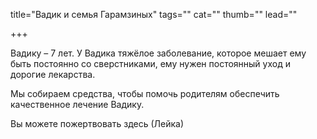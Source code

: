 title="Вадик и семья Гарамзиных"
tags=""
cat=""
thumb=""
lead=""

+++

Вадику – 7 лет.
У Вадика тяжёлое заболевание, которое мешает ему быть постоянно со сверстниками, ему нужен постоянный уход и дорогие лекарства. 
<p>Мы собираем средства, чтобы помочь родителям обеспечить качественное лечение Вадику. 
<p>Вы можете пожертвовать здесь (Лейка)
